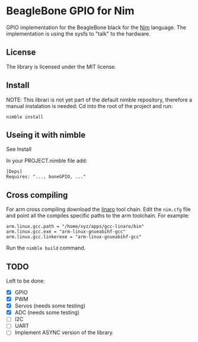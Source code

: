 # BeagleBone GPIO for Nim
GPIO implementation for the BeagleBone black for the [Nim](http://nim-lang.org/) language.
The implementation is using the sysfs to "talk" to the hardware.

## License
The library is licensed under the MIT license.

## Install
NOTE: This librari is not yet part of the default nimble repository, therefore a manual instalation is needed:
Cd into the root of the project and run:
```
nimble install
```

## Useing it with nimble
See Install

In your PROJECT.nimble file add:
```
[Deps]
Requires: "..., boneGPIO, ..."
```

## Cross compiling
For arm cross compiling download the [linaro](https://www.linaro.org/) tool chain. Edit the ```nim.cfg``` file and point all the compiles specific paths to the arm toolchain.
For example:

```
arm.linux.gcc.path = "/home/xyz/apps/gcc-linaro/bin"
arm.linux.gcc.exe = "arm-linux-gnueabihf-gcc"
arm.linux.gcc.linkerexe = "arm-linux-gnueabihf-gcc"
```

Run the ```nimble build``` command.

## TODO
Left to be done:
- [X] GPIO
- [X] PWM
- [X] Servos (needs some testing)
- [X] ADC (needs some testing)
- [ ] I2C
- [ ] UART
- [ ] Implement ASYNC version of the library.